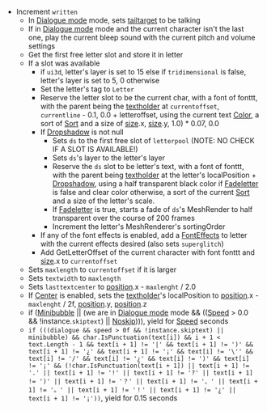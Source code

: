 * Increment `written`
  * In [Dialogue mode](../../Dialogue%20mode.md) mode, sets [tailtarget](../../Notable%20local%20variable/tailtarget.md) to be talking
  * If in [Dialogue mode](../../Dialogue%20mode.md) mode and the current character isn't the last one, play the current bleep sound with the current pitch and volume settings
  * Get the first free letter slot and store it in letter
  * If a slot was available
    * if `ui3d`, letter's layer is set to 15 else if `tridimensional` is false, letter's layer is set to 5, 0 otherwise
    * Set the letter's tag to `Letter`
    * Reserve the letter slot to be the current char, with a font of fonttt, with the parent being the [textholder](../../Notable%20local%20variable/textholder.md) at `currentoffset`, `currentline` - 0.1, 0.0 + letteroffset, using the current text [Color](../../Commands/Individual%20commands/Color.md), a sort of [Sort](../../Commands/Individual%20commands/Sort.md) and a size of [size](../../Commands/Individual%20commands/size.md).x, [size](../../Commands/Individual%20commands/size.md).y, 1.0) * 0.07, 0.0
    * If [Dropshadow](../../Commands/Individual%20commands/Dropshadow.md) is not null
      * Sets `ds` to the first free slot of `letterpool` (NOTE: NO CHECK IF A SLOT IS AVAILABLE!)
      * Sets `ds`'s layer to the letter's layer
      * Reserve the `ds` slot to be letter's text, with a font of fonttt, with the parent being [textholder](../../Notable%20local%20variable/textholder.md) at the letter's localPosition + [Dropshadow](../../Commands/Individual%20commands/Dropshadow.md), using a half transparent black color if [Fadeletter](../../Commands/Individual%20commands/Fadeletter.md) is false and clear color otherwise, a sort of the current [Sort](../../Commands/Individual%20commands/Sort.md) and a size of the letter's scale.
      * If [Fadeletter](../../Commands/Individual%20commands/Fadeletter.md) is true, starts a fade of `ds`'s MeshRender to half transparent over the course of 200 frames
      * Increment the letter's MeshRenderer's sortingOrder
    * If any of the font effects is enabled, add a [FontEffects](../../Related%20Systems/FontEffects.md) to letter with the current effects desired (also sets `superglitch`)
    * Add GetLetterOffset of the current character with font fonttt and [size](../../Commands/Individual%20commands/size.md).x to `currentoffset`
  * Sets `maxlength` to `currentoffset` if it is larger
  * Sets `textwidth` to `maxlength`
  * Sets `lasttextcenter` to [position](../../Commands/Individual%20commands/position.md).x - `maxlenght` / 2.0
  * If [Center](../../Commands/Individual%20commands/Center.md) is enabled, sets the [textholder](../../Notable%20local%20variable/textholder.md)'s localPosition to [position](../../Commands/Individual%20commands/position.md).x - `maxlenght` / 2f, [position](../../Commands/Individual%20commands/position.md).y, [position](../../Commands/Individual%20commands/position.md).z
  * if ([Minibubble](../../Commands/Individual%20commands/Minibubble.md) || (we are in [Dialogue mode](../../Dialogue%20mode.md) mode && (([Speed](../../Commands/Individual%20commands/Speed.md) > 0.0 && !instance.`skiptext`) || [Noskip](../../Commands/Individual%20commands/Noskip.md)))), yield for [Speed](../../Commands/Individual%20commands/Speed.md) seconds
  * `if (((dialogue && speed > 0f && !instance.skiptext) || minibubble) && char.IsPunctuation(text[i]) && i + 1 < text.Length - 1 && text[i + 1] != '|' && text[i + 1] != ')' && text[i + 1] != '¿' && text[i + 1] != '¡' && text[i] != '\'' && text[i] != '/' && text[i] != '¿' && text[i] != ')' && text[i] != '¡' && (!char.IsPunctuation(text[i + 1]) || text[i + 1] != '.' || text[i + 1] != '!' || text[i + 1] != '?' || text[i + 1] != ')' || text[i + 1] != '？' || text[i + 1] != '、' || text[i + 1] != '。' || text[i + 1] != '！' || text[i + 1] != '¿' || text[i + 1] != '¡'))`, yield for 0.15 seconds
